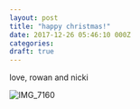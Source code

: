 ```yaml
---
layout: post
title: "happy christmas!"
date: 2017-12-26 05:46:10 000Z
categories:
draft: true
---
```


love, rowan and nicki

![IMG_7160](/content/images/2017/12/IMG_7160.jpg)